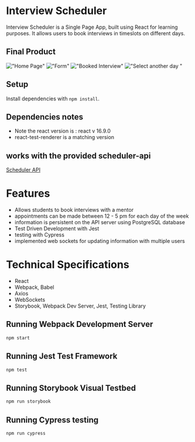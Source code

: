 # Interview Scheduler

Interview Scheduler is a Single Page App, built using React for learning purposes.
It allows users to book interviews in timeslots on different days.

## Final Product

!["Home Page"](https://github.com/eyoa/scheduler/blob/features/README/public/images/Screenshots/HomePage.png?raw=true)
!["Form"](https://github.com/eyoa/scheduler/blob/features/README/public/images/Screenshots/Form.png?raw=true)
!["Booked Interview"](https://github.com/eyoa/scheduler/blob/features/README/public/images/Screenshots/BookedInterview.png?raw=true)
!["Select another day "](https://github.com/eyoa/scheduler/blob/features/README/public/images/Screenshots/SelectAnotherDay.png?raw=true)

## Setup

Install dependencies with `npm install`.

## Dependencies notes

- Note the react version is : react v 16.9.0
- react-test-renderer is a matching version

## works with the provided scheduler-api

[Scheduler API](https://github.com/lighthouse-labs/scheduler-api)

# Features

- Allows students to book interviews with a mentor
- appointments can be made between 12 - 5 pm for each day of the week
- information is persistent on the API server using PostgreSQL database
- Test Driven Development with Jest
- testing with Cypress
- implemented web sockets for updating information with multiple users

# Technical Specifications

- React
- Webpack, Babel
- Axios
- WebSockets
- Storybook, Webpack Dev Server, Jest, Testing Library

## Running Webpack Development Server

```sh
npm start
```

## Running Jest Test Framework

```sh
npm test
```

## Running Storybook Visual Testbed

```sh
npm run storybook
```

## Running Cypress testing

```sh
npm run cypress
```
